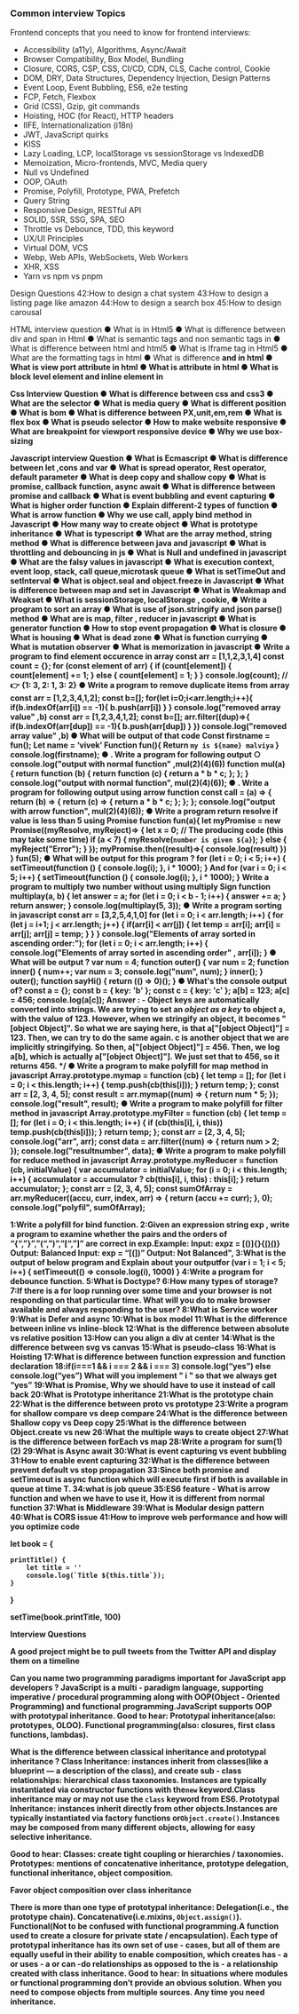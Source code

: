 ### Common interview Topics
Frontend concepts that you need to know for frontend interviews:
- Accessibility (a11y), Algorithms, Async/Await
- Browser Compatibility, Box Model, Bundling
- Closure, CORS, CSP, CSS, CI/CD, CDN, CLS, Cache control, Cookie
- DOM, DRY, Data Structures, Dependency Injection, Design Patterns
- Event Loop, Event Bubbling, ES6, e2e testing
- FCP, Fetch, Flexbox
- Grid (CSS), Gzip, git commands
- Hoisting, HOC (for React), HTTP headers
- IIFE, Internationalization (i18n)
- JWT, JavaScript quirks
- KISS
- Lazy Loading, LCP, localStorage vs sessionStorage vs IndexedDB
- Memoization, Micro-frontends, MVC, Media query
- Null vs Undefined
- OOP, OAuth
- Promise, Polyfill, Prototype, PWA, Prefetch
- Query String
- Responsive Design, RESTful API
- SOLID, SSR, SSG, SPA, SEO
- Throttle vs Debounce, TDD, this keyword
- UX/UI Principles
- Virtual DOM, VCS
- Webp, Web APIs, WebSockets, Web Workers
- XHR, XSS
- Yarn vs npm vs pnpm


Design Questions
42:How to design a chat system
43:How to design a listing page like amazon
44:How to design a search box
45:How to design carousal

HTML interview question
● What is <!Doctype html> in Html5
● What is difference between div and span in Html
● What is semantic tags and non semantic tags in
● What is difference between html and html5
● What is Iframe tag in Html5
● What are the formatting tags in html
● What is difference <b> and <Strong> in html
● What is view port attribute in html
● What is attribute in html
● What is block level element and inline element in

Css Interview Question
● What is difference between css and css3
● What are the selector
● What is media query
● What is different position
● What is bom
● What is difference between PX,unit,em,rem
● What is flex box
● What is pseudo selector
● How to make website responsive
● What are breakpoint for viewport responsive device
● Why we use box-sizing

Javascript interview Question
● What is Ecmascript
● What is difference between let ,cons and var
● What is spread operator, Rest operator, default parameter
● What is deep copy and shallow copy
● What is promise, callback function, async await
● What is difference between promise and callback
● What is event bubbling and event capturing
● What is higher order function
● Explain different-2 types of function
● What is arrow function
● Why we use call, apply bind method in Javascript
● How many way to create object
● What is prototype inheritance
● What is typescript
● What are the array method, string method
● What is difference between java and javascript
● What is throttling and debouncing in js
● What is Null and undefined in javascript
● What are the falsy values in javascript
● What is execution context, event loop, stack, call queue,microtask queue
● What is setTimeOut and setInterval
● What is object.seal and object.freeze in Javascript
● What is difference between map and set in Javascript
● What is Weakmap and Weakset
● What is sessionStorage, localStorage , cookie,
● Write a program to sort an array
● What is use of json.stringify and json parse() method
● What are is map, filter , reducer in javascript
● What is generator function
● How to stop event propagation
● What is closure
● What is housing
● What is dead zone
● What is function currying
● What is mutation observer
● What is memorization in javascript
● Write a program to find element occurence in array
const arr = [1,1,2,3,1,4]
const count = {};
for (const element of arr) {
if (count[element]) {
count[element] += 1;
} else {
count[element] = 1;
}
}
console.log(count); // 👉 {1: 3, 2: 1, 3: 2}
● Write a program to remove duplicate items from array
const arr = [1,2,3,4,1,2];
const b=[];
for(let i=0;i<arr.length;i++){
if(b.indexOf(arr[i]) == -1){
b.push(arr[i])
}
}
console.log("removed array value"
,b)
const arr = [1,2,3,4,1,2];
const b=[];
arr.filter((dup)=>{
if(b.indexOf(arr[dup]) == -1){
b.push(arr[dup])
}
})
console.log("removed array value"
,b)
● What will be output of that code
Const firstname = fun();
Let name = ‘vivek’
Function fun(){
Return `my is ${name} malviya`
}
console.log(firstname);
● . Write a program for following output
○ console.log("output with normal
function"
,mul(2)(4)(6))
function mul(a) {
return function (b) {
return function (c) {
return a * b * c;
};
};
}
console.log("output with normal function", mul(2)(4)(6));
● . Write a program for following output
using arrow function
const call = (a) => {
return (b) => {
return (c) => {
return a * b * c;
};
};
};
console.log("output with arrow function", mul(2)(4)(6));
● Write a program return resolve if value is
less than 5 using Promise
function fun(a){
let myPromise = new Promise((myResolve,
myReject)=> {
let x = 0;
// The producing code (this may take some time)
if (a < 7) {
myResolve(`number is given ${a}`);
} else {
myReject("Error");
}
});
myPromise.then((result)=>{
console.log(result)
})
}
fun(5);
● What will be output for this program ?
for (let i = 0; i < 5; i++) {
setTimeout(function () {
console.log(i);
}, i * 1000);
}
And
for (var i = 0; i < 5; i++) {
setTimeout(function () {
console.log(i);
}, i * 1000);
}
Write a program to multiply two number without
using multiply Sign
function multiplay(a, b) {
let answer = a;
for (let i = 0; i < b - 1; i++) {
answer += a;
}
return answer;
}
console.log(multiplay(5, 3));
● Write a program sorting in javascript
const arr = [3,2,5,4,1,0]
for (let i = 0; i < arr.length; i++) {
for (let j = i+1; j < arr.length; j++) {
if(arr[i] < arr[j]) {
let temp = arr[i];
arr[i] = arr[j];
arr[j] = temp;
}
}
}
console.log("Elements of array sorted in
ascending order:");
for (let i = 0; i < arr.length; i++) {
console.log("Elements of array sorted
in ascending order"
, arr[i]);
}
● What will be output ?
var num = 4;
function outer() {
var num = 2;
function inner() {
num++;
var num = 3;
console.log("num", num);
}
inner();
}
outer();
function sayHi() {
return (() => 0)();
}
● What's the console output of?
const a = {};
const b = { key: 'b' };
const c = { key: 'c' };
a[b] = 123;
a[c] = 456;
console.log(a[c]);
Answer : -
Object keys are automatically converted into
strings.
We are trying to set an ***object as a key*** to
object a, with the value of 123.
However, when we stringify an object, it
becomes "[object Object]".
So what we are saying here, is that a["[object
Object]"] = 123. Then,
we can try to do the same again.
c is another object that we are implicitly
stringifying.
So then, a["[object Object]"] = 456. Then, we log
a[b],
which is actually a["[object Object]"].
We just set that to 456, so it returns 456. */
● Write a program to make polyfill for map
method in javascript
Array.prototype.mymap = function (cb) {
let temp = [];
for (let i = 0; i < this.length; i++) {
temp.push(cb(this[i]));
}
return temp;
};
const arr = [2, 3, 4, 5];
const result = arr.mymap((num) => {
return num * 5;
});
console.log("result", result);
● Write a program to make polyfill for filter
method in javascript
Array.prototype.myFilter = function (cb) {
let temp = [];
for (let i = 0; i < this.length; i++) {
if (cb(this[i], i, this)) temp.push(cb(this[i]));
}
return temp;
};
const arr = [2, 3, 4, 5];
console.log("arr", arr);
const data = arr.filter((num) => {
return num > 2;
});
console.log("resultnumber", data);
● Write a program to make polyfill for
reduce method in javascript
Array.prototype.myReducer = function (cb, initialValue) {
var accumulator = initialValue;
for (i = 0; i < this.length; i++) {
accumulator = accumulator ? cb(this[i], i, this) : this[i];
}
return accumulator;
};
const arr = [2, 3, 4, 5];
const sumOfArray = arr.myReducer((accu, curr, index, arr) => {
return (accu += curr);
}, 0);
console.log("polyfil", sumOfArray);


1:Write a polyfill for bind function.
2:Given an expression string exp , write a program to examine whether the pairs and the orders of “{“,”}”,”(“,”)”,”[“,”]” are correct in exp.Example: Input: expz = [()]{}{[()()]()} Output: Balanced Input: exp = “[(])” Output: Not Balanced",
3:What is the output of below program and Explain about your outputfor (var i = 1; i < 5; i++) { setTimeout(() => console.log(i), 1000) }
4:Write a program for debounce function.
5:What is Doctype?
6:How many types of storage?
7:If there is a for loop running over some time and your browser is not responding on that particular time. What will you do to make browser available and always responding to the user?
8:What is Service worker
9:What is Defer and async
10:What is box model
11:What is the difference between inline vs inline-block
12:What is the difference between absolute vs relative position
13:How can you align a div at center
14:What is the difference between svg vs canvas
15:What is pseudo-class
16:What is Hoisting
17:What is difference between function expression and function declaration
18:if(i===1 && i === 2 && i === 3) console.log(“yes”) else console.log(“yes”) What will you implement " i " so that we always get “yes”
19:What is Promise, Why we should have to use it instead of call back
20:What is Prototype inheritance
21:What is the prototype chain
22:What is the difference between __proto__ vs prototype
23:Write a program for shallow compare vs deep compare
24:What is the difference between Shallow copy vs Deep copy
25:What is the difference between Object.create vs new
26:What the multiple ways to create object
27:What is the difference between forEach vs map
28:Write a program for sum(1)(2)
29:What is Async await
30:What is event capturing vs event bubbling
31:How to enable event capturing
32:What is the difference between prevent default vs stop propagation
33:Since both promise and setTimeout is async function which will execute first if both is available in queue at time T.
34:what is job queue
35:ES6 feature - What is arrow function and when we have to use it, How it is different from normal function
37:What is Middleware
39:What is Modular design pattern
40:What is CORS issue
41:How to improve web performance and how will you optimize code

let book = { 

    printTitle() {
        let title = ''
        console.log(`Title ${this.title`});
    }
    
}

setTime(book.printTitle, 100)


Interview Questions

A good project might be to pull tweets from the Twitter API and display them on a timeline

Can you name two programming paradigms important for JavaScript app developers ?
    JavaScript is a multi - paradigm language, supporting imperative / procedural programming along with OOP(Object - Oriented Programming) and functional programming.JavaScript supports OOP with prototypal inheritance.
Good to hear:
Prototypal inheritance(also: prototypes, OLOO).
Functional programming(also: closures, first class functions, lambdas).


 What is the difference between classical inheritance and prototypal inheritance ?
    Class Inheritance: instances inherit from classes(like a blueprint — a description of the class), and create sub - class relationships: hierarchical class taxonomies. Instances are typically instantiated via constructor functions with the`new` keyword.Class inheritance may or may not use the `class` keyword from ES6.
Prototypal Inheritance: instances inherit directly from other objects.Instances are typically instantiated via factory functions or`Object.create()`.Instances may be composed from many different objects, allowing for easy selective inheritance.


Good to hear:
  Classes: create tight coupling or hierarchies / taxonomies.
    Prototypes: mentions of concatenative inheritance, prototype delegation, functional inheritance, object composition.

Favor object composition over class inheritance


There is more than one type of prototypal inheritance:
  Delegation(i.e., the prototype chain).
    Concatenative(i.e.mixins, `Object.assign()`).
    Functional(Not to be confused with functional programming.A function used to create a closure for private state / encapsulation).
Each type of prototypal inheritance has its own set of use - cases, but all of them are equally useful in their ability to enable composition, which creates has - a or uses - a or can -do relationships as opposed to the is - a relationship created with class inheritance.
Good to hear:
In situations where modules or functional programming don’t provide an obvious solution.
When you need to compose objects from multiple sources.
Any time you need inheritance.
